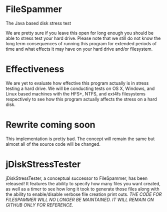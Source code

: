 # FileSpammer
The Java based disk stress test

We are pretty sure if you leave this open for long enough you should be able to stress test your hard drive. Please note that we still do not know the long term consequences of running this program for extended periods of time and what effects it may have on your hard drive and/or filesystem. 

Effectiveness
=============
We are yet to evaluate how effective this program actually is in stress testing a hard drive. We will be conducting tests on OS X, Windows, and Linux based machines with the HFS+, NTFS, and ext4fs filesystems respectively to see how this program actually affects the stress on a hard disk. 

Rewrite coming soon
==================
This implementation is pretty bad. The concept will remain the same but almost all of the source code will be changed.

jDiskStressTester
=================
jDiskStressTester, a conceptual successor to FileSpammer, has been released! It features the ability to specify how many files you want created, as well as a timer to see how long it took to generate those files along with the ability to enable/disable verbose file creation print outs. *THE CODE FOR FILESPAMMER WILL NO LONGER BE MAINTAINED. IT WILL REMAIN ON GITHUB ONLY FOR REFERENCE.*

